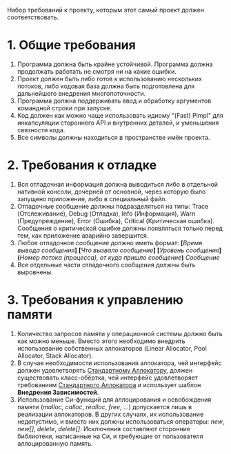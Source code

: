 Набор требований к проекту, которым этот самый проект должен соответствовать.
# 1. Общие требования
1. Программа должна быть крайне устойчивой. Программа должна продолжать работать не смотря ни на какие ошибки.
2. Проект должен быть либо готов к использованию нескольких потоков, либо кодовая база должна быть подготовлена для дальнейшего внедрения многопоточности.
3. Программа должна поддерживать ввод и обработку аргументов командной строки при запуске.
4. Код должен как можно чаще использовать идиому "(Fast) Pimpl" для инкапсуляции стороннего API и внутренних деталей, и уменьшения связности кода.
5. Все символы должны находиться в пространстве имён проекта.
# 2. Требования к отладке
1. Вся отладочная информация должна выводиться либо в отдельной нативной консоли, дочерней от основной, через которую было запущено приложение, либо в специальный файл.
2. Отладочные сообщение должны подразделяться на типы: Trace (Отслеживание), Debug (Отладка), Info (Информация), Warn (Предупреждение), Error (Ошибка), Critical (Критическая ошибка). Сообщения о критической ошибке должны появляться только перед тем, как приложение аварийно завершится.
3. Любое отладочное сообщение должно иметь формат: <b>[</b><i>Время вывода сообщения</i><b>]</b> <b>[</b><i>Что вызвало сообщение</i><b>]</b> <b>[</b><i>Уровень сообщения</i><b>]</b> <b>(</b><i>Номер потока (процесса), от куда пришло сообщение</i><b>)</b> <i>Сообщение</i>
4. Все отдельные части отладочного сообщения должны быть выровнены.
# 3. Требования к управлению памяти
1. Количество запросов памяти у операционной системы должно быть как можно меньше. Вместо этого необходимо внедрить использование собственных аллокаторов (Linear Allocator, Pool Allocator, Stack Allocator).
2. В случае необходимости использования аллокатора, чей интерфейс должен удовлетворять [Стандартному Аллокатору](https://en.cppreference.com/w/cpp/named_req/Allocator), должен существовать класс-обёртка, чей интерфейс удовлетворяет требованиям [Стандартного Аллокатора](https://en.cppreference.com/w/cpp/named_req/Allocator) и использует шаблон <b>Внедрения Зависимостей</b>.
3. Использование Си-функций для аллоцирования и освобождения памяти (<i>malloc</i>, <i>calloc</i>, <i>realloc</i>, <i>free</i>, ...) допускается лишь в реализации аллокаторов. В других случаях, их использование недопустимо, и вместо них должны использоваться операторы: <i>new</i>, <i>new[]</i>, <i>delete</i>, <i>delete[]</i>. Исключения составляют сторонние библиотеки, написанные на Си, и требующие от пользователя аллоцированную память.


